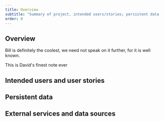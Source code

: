 ```yaml
---
title: Overview
subtitle: "Summary of project, intended users/stories; persistent data; external services."
order: 0
---
```


[//]: # (TODO Copy and update content from proposal to the sections below.)

## Overview

Bill is definitely the coolest, we need not speak on it further, for it is well known.

This is David's finest note ever

## Intended users and user stories

## Persistent data

## External services and data sources